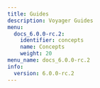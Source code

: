 ```yaml
---
title: Guides
description: Voyager Guides
menu:
  docs_6.0.0-rc.2:
    identifier: concepts
    name: Concepts
    weight: 20
menu_name: docs_6.0.0-rc.2
info:
  version: 6.0.0-rc.2
---
```


